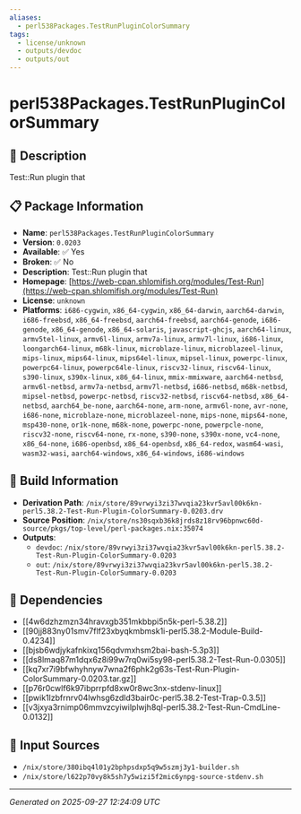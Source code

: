 ```yaml
---
aliases:
  - perl538Packages.TestRunPluginColorSummary
tags:
  - license/unknown
  - outputs/devdoc
  - outputs/out
---
```


# perl538Packages.TestRunPluginColorSummary

## 📝 Description

Test::Run plugin that

## 📋 Package Information

- **Name**: `perl538Packages.TestRunPluginColorSummary`
- **Version**: `0.0203`
- **Available**: ✅ Yes
- **Broken**: ✅ No
- **Description**: Test::Run plugin that
- **Homepage**: [https://web-cpan.shlomifish.org/modules/Test-Run](https://web-cpan.shlomifish.org/modules/Test-Run)
- **License**: `unknown`
- **Platforms**: `i686-cygwin`, `x86_64-cygwin`, `x86_64-darwin`, `aarch64-darwin`, `i686-freebsd`, `x86_64-freebsd`, `aarch64-freebsd`, `aarch64-genode`, `i686-genode`, `x86_64-genode`, `x86_64-solaris`, `javascript-ghcjs`, `aarch64-linux`, `armv5tel-linux`, `armv6l-linux`, `armv7a-linux`, `armv7l-linux`, `i686-linux`, `loongarch64-linux`, `m68k-linux`, `microblaze-linux`, `microblazeel-linux`, `mips-linux`, `mips64-linux`, `mips64el-linux`, `mipsel-linux`, `powerpc-linux`, `powerpc64-linux`, `powerpc64le-linux`, `riscv32-linux`, `riscv64-linux`, `s390-linux`, `s390x-linux`, `x86_64-linux`, `mmix-mmixware`, `aarch64-netbsd`, `armv6l-netbsd`, `armv7a-netbsd`, `armv7l-netbsd`, `i686-netbsd`, `m68k-netbsd`, `mipsel-netbsd`, `powerpc-netbsd`, `riscv32-netbsd`, `riscv64-netbsd`, `x86_64-netbsd`, `aarch64_be-none`, `aarch64-none`, `arm-none`, `armv6l-none`, `avr-none`, `i686-none`, `microblaze-none`, `microblazeel-none`, `mips-none`, `mips64-none`, `msp430-none`, `or1k-none`, `m68k-none`, `powerpc-none`, `powerpcle-none`, `riscv32-none`, `riscv64-none`, `rx-none`, `s390-none`, `s390x-none`, `vc4-none`, `x86_64-none`, `i686-openbsd`, `x86_64-openbsd`, `x86_64-redox`, `wasm64-wasi`, `wasm32-wasi`, `aarch64-windows`, `x86_64-windows`, `i686-windows`

## 🔧 Build Information

- **Derivation Path**: `/nix/store/89vrwyi3zi37wvqia23kvr5avl00k6kn-perl5.38.2-Test-Run-Plugin-ColorSummary-0.0203.drv`
- **Source Position**: `/nix/store/ns30sqxb36k8jrds8z18rv96bpnwc60d-source/pkgs/top-level/perl-packages.nix:35074`
- **Outputs**:
  - `devdoc`:  `/nix/store/89vrwyi3zi37wvqia23kvr5avl00k6kn-perl5.38.2-Test-Run-Plugin-ColorSummary-0.0203`
  - `out`:  `/nix/store/89vrwyi3zi37wvqia23kvr5avl00k6kn-perl5.38.2-Test-Run-Plugin-ColorSummary-0.0203`

## 🔗 Dependencies

- [[4w6dzhzmzn34hravxgb351mkbbpi5n5k-perl-5.38.2]]
- [[90jj883ny01smv7flf23xbyqkmbmsk1i-perl5.38.2-Module-Build-0.4234]]
- [[bjsb6wdjykafnkixq156qdvmxhsm2bai-bash-5.3p3]]
- [[ds8lmaq87m1dqx6z8i99w7rq0wi5sy98-perl5.38.2-Test-Run-0.0305]]
- [[kq7xr7i9bfwhyhnyw7wna2f6phk2g63s-Test-Run-Plugin-ColorSummary-0.0203.tar.gz]]
- [[p76r0cwlf6k97ibprrpfd8xw0r8wc3nx-stdenv-linux]]
- [[pwik1lzbfrnrv04lwhsg6zdld3bair0c-perl5.38.2-Test-Trap-0.3.5]]
- [[v3jxya3rnimp06mmvzcyiwilplwjh8ql-perl5.38.2-Test-Run-CmdLine-0.0132]]

## 📁 Input Sources

- `/nix/store/380ibq4l01y2bphpsdxp5q9w5szmj3y1-builder.sh`
- `/nix/store/l622p70vy8k5sh7y5wizi5f2mic6ynpg-source-stdenv.sh`

---
*Generated on 2025-09-27 12:24:09 UTC*
